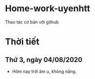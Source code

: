 ﻿# Home-work-uyenhtt
Thao tác cơ bản với github

# Thời tiết
## Thứ 3, ngày 04/08/2020
* Hôm nay trời âm u, không nắng.